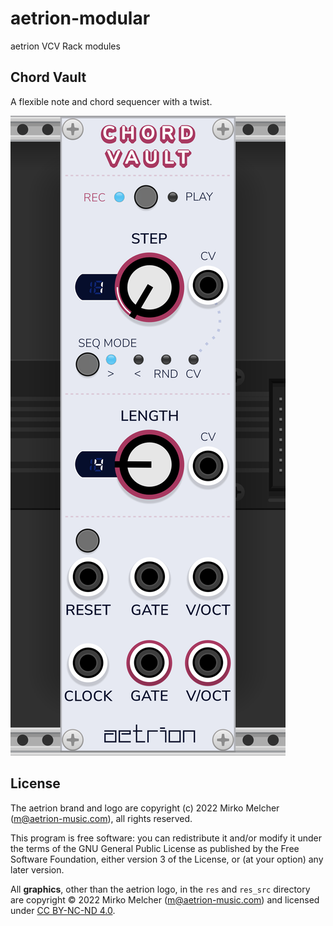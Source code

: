 # aetrion-modular
aetrion VCV Rack modules

## Chord Vault
A flexible note and chord sequencer with a twist.

![Image of Chord Vault module](https://github.com/aetrion-music/aetrion-modular/blob/main/images/ChordVault_Panel.png)

## License

The aetrion brand and logo are copyright (c) 2022 Mirko Melcher (m@aetrion-music.com), all rights reserved.

This program is free software: you can redistribute it and/or modify it under the terms of the GNU General Public License as published by the Free Software Foundation, either version 3 of the License, or (at your option) any later version.

All **graphics**, other than the aetrion logo, in the `res` and `res_src` directory are copyright © 2022 Mirko Melcher (m@aetrion-music.com) and licensed under [CC BY-NC-ND 4.0](https://creativecommons.org/licenses/by-nc-nd/4.0/).
